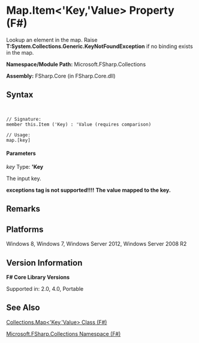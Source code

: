 # Map.Item<'Key,'Value> Property (F#)

Lookup an element in the map. Raise **T:System.Collections.Generic.KeyNotFoundException** if no binding exists in the map.

**Namespace/Module Path:** Microsoft.FSharp.Collections

**Assembly:** FSharp.Core (in FSharp.Core.dll)


## Syntax


```


// Signature:
member this.Item ('Key) : 'Value (requires comparison)

// Usage:
map.[key]

```



#### Parameters
*key*
Type: **'Key**


The input key.



**exceptions tag is not supported!!!!**
**The value mapped to the key.**
## Remarks

## Platforms
Windows 8, Windows 7, Windows Server 2012, Windows Server 2008 R2


## Version Information
**F# Core Library Versions**

Supported in: 2.0, 4.0, Portable




## See Also
[Collections.Map&#60;'Key,'Value&#62; Class &#40;F&#35;&#41;](Collections.Map%28%27Key%2C%27Value%29+Class+%28FSharp%29.md)

[Microsoft.FSharp.Collections Namespace &#40;F&#35;&#41;](Microsoft.FSharp.Collections+Namespace+%28FSharp%29.md)

